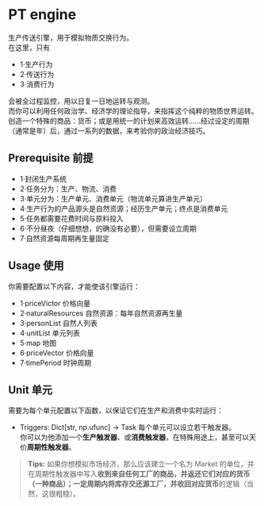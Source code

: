 # PT engine

生产传送引擎，用于模拟物质交换行为。  
在这里，只有  

- 1·生产行为  
- 2·传送行为  
- 3·消费行为  

会被全过程监控，用以日复一日地运转与观测。  
而你可以利用任何政治学、经济学的理论指导，来指挥这个纯粹的物质世界运转。创造一个特殊的商品：货币；或是用统一的计划来高效运转……经过设定的周期（通常是年）后，通过一系列的数据，来考验你的政治经济技巧。

## Prerequisite 前提
- 1·封闭生产系统
- 2·任务分为：生产、物流、消费
- 3·单元分为：生产单元、消费单元（物流单元算进生产单元）
- 4·生产行为的产品源头是自然资源；经历生产单元；终点是消费单元
- 5·任务都需要花费时间与原料投入
- 6·不分昼夜（仔细想想，的确没有必要），但需要设立周期
- 7·自然资源每周期再生量固定
## Usage 使用

你需要配置以下内容，才能使该引擎运行：
- 1·priceVictor 价格向量
- 2·naturalResources 自然资源：每年自然资源再生量
- 3·personList 自然人列表
- 4·unitList 单元列表
- 5·map 地图
- 6·priceVector 价格向量
- 7·timePeriod 时钟周期

## Unit 单元
需要为每个单元配置以下函数，以保证它们在生产和消费中实时运行：  
- Triggers: Dict[str, np.ufunc] -> Task
每个单元可以设立若干触发器。  
你可以为他添加一个**生产触发器**、或**消费触发器**，在特殊用途上，甚至可以天价**周期性触发器**。

>**Tips:** 如果你想模拟市场经济，那么应该建立一个名为 Market 的单位，并在周期性触发器中写入**收到来自任何工厂的商品，并返还它们对应的货币（一种商品）；一定周期内将库存交还源工厂，并收回对应货币**的逻辑（当然，这很粗糙）。